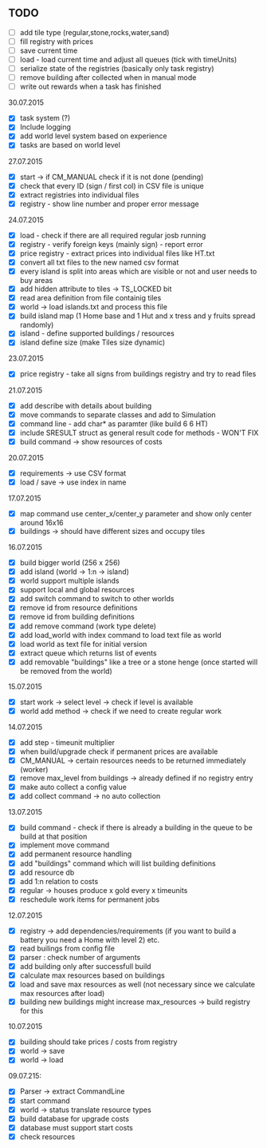 TODO
------------------------------------------
- [ ] add tile type (regular,stone,rocks,water,sand)
- [ ] fill registry with prices
- [ ] save current time
- [ ] load - load current time and adjust all queues (tick with timeUnits)
- [ ] serialize state of the registries (basically only task registry)
- [ ] remove building after collected when in manual mode
- [ ] write out rewards when a task has finished

30.07.2015
- [x] task system (?)
- [x] Include logging
- [x] add world level system based on experience
- [x] tasks are based on world level

27.07.2015
- [x] start -> if CM_MANUAL check if it is not done (pending)
- [x] check that every ID (sign / first col) in CSV file is unique
- [x] extract registries into individual files
- [x] registry - show line number and proper error message

24.07.2015
- [x] load - check if there are all required regular josb running
- [x] registry - verify foreign keys (mainly sign) - report error
- [x] price registry - extract prices into individual files like HT.txt
- [x] convert all txt files to the new named csv format
- [x] every island is split into areas which are visible or not and user needs to buy areas
- [x] add hidden attribute to tiles -> TS_LOCKED bit
- [x] read area definition from file containig tiles
- [x] world -> load islands.txt and process this file
- [x] build island map (1 Home base and 1 Hut and x tress and y fruits spread randomly)
- [x] island - define supported buildings / resources
- [x] island define size (make Tiles size dynamic)

23.07.2015
- [x] price registry - take all signs from buildings registry and try to read files

21.07.2015
- [x] add describe with details about building
- [x] move commands to separate classes and add to Simulation
- [x] command line - add char* as paramter (like build 6 6 HT)
- [x] include SRESULT struct as general result code for methods - WON'T FIX
- [x] build command -> show resources of costs

20.07.2015
- [x] requirements -> use CSV format
- [x] load / save -> use index in name

17.07.2015
- [x] map command use center_x/center_y parameter and show only center around 16x16
- [x] buildings -> should have different sizes and occupy tiles

16.07.2015
- [x] build bigger world (256 x 256)
- [x] add island (world -> 1:n -> island)
- [x] world support multiple islands
- [x] support local and global resources
- [x] add switch command to switch to other worlds
- [x] remove id from resource definitions
- [x] remove id from building definitions
- [x] add remove command (work type delete)
- [x] add load_world with index command to load text file as world
- [x] load world as text file for initial version
- [x] extract queue which returns list of events
- [x] add removable "buildings" like a tree or a stone henge (once started will be removed from the world)

15.07.2015
- [x] start work -> select level -> check if level is available
- [x] world add method -> check if we need to create regular work

14.07.2015
- [x] add step - timeunit multiplier
- [x] when build/upgrade check if permanent prices are available
- [x] CM_MANUAL -> certain resources needs to be returned immediately (worker)
- [x] remove max_level from buildings -> already defined if no registry entry
- [x] make auto collect a config value
- [x] add collect command -> no auto collection 

13.07.2015
- [x] build command - check if there is already a building in the queue to be build at that position
- [x] implement move command 
- [x] add permanent resource handling
- [x] add "buildings" command which will list building definitions
- [x] add resource db
- [x] add 1:n relation to costs
- [x] regular -> houses produce x gold every x timeunits
- [x] reschedule work items for permanent jobs

12.07.2015
- [x] registry -> add dependencies/requirements (if you want to build a battery you need a Home with level 2) etc.
- [x] read builings from config file
- [x] parser : check number of arguments
- [x] add building only after successfull build
- [x] calculate max resources based on buildings
- [x] load and save max resources as well (not necessary since we calculate max resources after load)
- [x] building new buildings might increase max_resources -> build registry for this

10.07.2015
- [x] building should take prices / costs from registry
- [x] world -> save
- [x] world -> load

09.07.215:
- [x] Parser -> extract CommandLine
- [x] start command
- [x] world -> status translate resource types
- [x] build database for upgrade costs
- [x] database must support start costs
- [x] check resources
